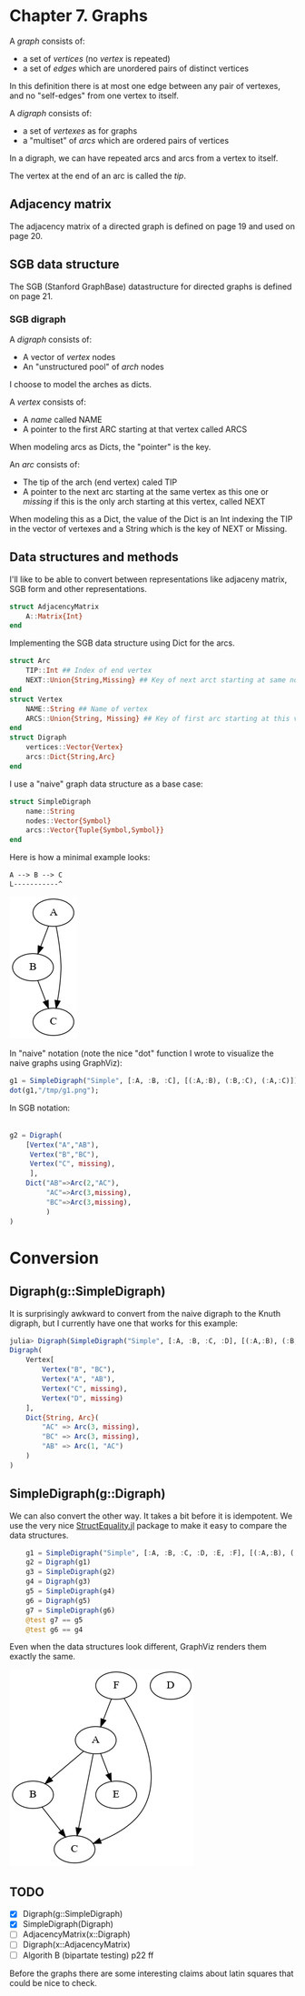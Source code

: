 # Chapter 7. Graphs

A _graph_ consists of:

* a set of _vertices_ (no _vertex_ is repeated)
* a set of _edges_ which are unordered pairs of distinct vertices

In this definition there is at most one edge between any pair of vertexes, and no "self-edges" from one vertex to itself.

A _digraph_ consists of:

* a set of _vertexes_ as for graphs
* a "multiset" of _arcs_ which are ordered pairs of vertices

In a digraph, we can have repeated arcs and arcs from a vertex to itself.

The vertex at the end of an arc is called the _tip_.

## Adjacency matrix

The adjacency matrix of a directed graph is defined on page 19 and used on page 20.

## SGB data structure

The SGB (Stanford GraphBase) datastructure for directed graphs is defined on page 21.


### SGB digraph

A _digraph_ consists of:

* A vector of _vertex_ nodes
* An "unstructured pool" of _arch_ nodes

I choose to model the arches as dicts.

A _vertex_ consists of:

* A _name_ called NAME
* A pointer to the first ARC starting at that vertex called ARCS

When modeling arcs as Dicts, the "pointer" is the key.

An _arc_ consists of:

* The tip of the arch (end vertex) caled TIP
* A pointer to the next arc starting at the same vertex as this one or _missing_ if this is the only arch starting at this vertex, called NEXT

When modeling this as a Dict, the value of the Dict is an Int indexing the TIP in the vector of vertexes and a String which is the key of NEXT or Missing.

## Data structures and methods

I'll like to be able to convert between representations like adjaceny matrix, SGB form and other representations.

``` julia
struct AdjacencyMatrix
    A::Matrix{Int}
end
```

Implementing the SGB data structure using Dict for the arcs.

``` julia
struct Arc
    TIP::Int ## Index of end vertex
    NEXT::Union{String,Missing} ## Key of next arct starting at same node
end
struct Vertex
    NAME::String ## Name of vertex
    ARCS::Union{String, Missing} ## Key of first arc starting at this vertex
end
struct Digraph
    vertices::Vector{Vertex}
    arcs::Dict{String,Arc}
end
```

I use a "naive" graph data structure as a base case:

``` julia
struct SimpleDigraph
    name::String
    nodes::Vector{Symbol}
    arcs::Vector{Tuple{Symbol,Symbol}}
end
```

Here is how a minimal example looks:

```
A --> B --> C
L-----------^
```

![simple graph](img/7.0_graph/g1.png)

In "naive" notation (note the nice "dot" function I wrote to visualize the naive graphs using GraphViz):

``` julia
g1 = SimpleDigraph("Simple", [:A, :B, :C], [(:A,:B), (:B,:C), (:A,:C)])
dot(g1,"/tmp/g1.png");
```

In SGB notation:

``` julia

g2 = Digraph(
    [Vertex("A","AB"),
     Vertex("B","BC"),
     Vertex("C", missing),
     ],
    Dict("AB"=>Arc(2,"AC"),
         "AC"=>Arc(3,missing),
         "BC"=>Arc(3,missing),
         )
)
```

# Conversion

## Digraph(g::SimpleDigraph)

It is surprisingly awkward to convert from the naive digraph to the Knuth digraph, but I currently have one that works for this example:

``` julia
julia> Digraph(SimpleDigraph("Simple", [:A, :B, :C, :D], [(:A,:B), (:B,:C), (:A,:C)]))
Digraph(
    Vertex[
        Vertex("B", "BC"),
        Vertex("A", "AB"),
        Vertex("C", missing),
        Vertex("D", missing)
    ],
    Dict{String, Arc}(
        "AC" => Arc(3, missing),
        "BC" => Arc(3, missing),
        "AB" => Arc(1, "AC")
    )
)

```

## SimpleDigraph(g::Digraph)

We can also convert the other way. 
It takes a bit before it is idempotent.
We use the very nice [StructEquality.jl](https://github.com/jolin-io/StructEquality.jl) package to make it easy to compare the data structures.

``` julia
    g1 = SimpleDigraph("Simple", [:A, :B, :C, :D, :E, :F], [(:A,:B), (:B,:C), (:A,:C), (:A, :E), (:F, :A), (:F, :C)])
    g2 = Digraph(g1)
    g3 = SimpleDigraph(g2)
    g4 = Digraph(g3)
    g5 = SimpleDigraph(g4)
    g6 = Digraph(g5)
    g7 = SimpleDigraph(g6)
    @test g7 == g5
    @test g6 == g4
```

Even when the data structures look different, GraphViz renders them exactly the same.

![more complex graph](img/7.0_graph/g_test.png)


## TODO

* [X] Digraph(g::SimpleDigraph)
* [x] SimpleDigraph(Digraph)
* [ ] AdjacencyMatrix(x::Digraph)
* [ ] Digraph(x::AdjacencyMatrix)
* [ ] Algorith B (bipartate testing) p22 ff

Before the graphs there are some interesting claims about latin squares that could be nice to check.

